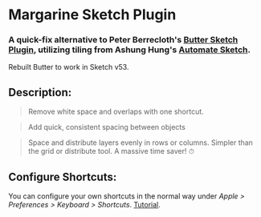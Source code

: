 # Margarine Sketch Plugin

### A quick-fix alternative to Peter Berrecloth's [Butter Sketch Plugin](https://github.com/pberrecloth/butter-sketch-plugin/), utilizing tiling from Ashung Hung's [Automate Sketch](https://github.com/Ashung/Automate-Sketch/).

Rebuilt Butter to work in Sketch v53.

## Description:
>Remove white space and overlaps with one shortcut.


>Add quick, consistent spacing between objects 

>Space and distribute layers evenly in rows or columns. Simpler than the grid or distribute tool. A massive time saver! ⏱

## Configure Shortcuts:

You can configure your own shortcuts in the normal way under _Apple > Preferences > Keyboard > Shortcuts_. [Tutorial](http://www.sketchtips.info/articles/custom-shortcuts).
